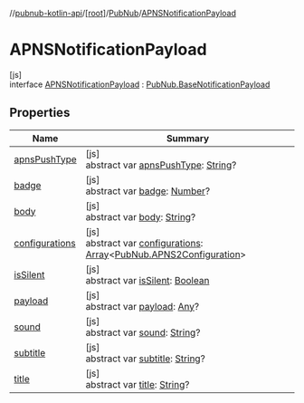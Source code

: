 //[pubnub-kotlin-api](../../../../index.md)/[[root]](../../index.md)/[PubNub](../index.md)/[APNSNotificationPayload](index.md)

# APNSNotificationPayload

[js]\
interface [APNSNotificationPayload](index.md) : [PubNub.BaseNotificationPayload](../-base-notification-payload/index.md)

## Properties

| Name | Summary |
|---|---|
| [apnsPushType](apns-push-type.md) | [js]<br>abstract var [apnsPushType](apns-push-type.md): [String](https://kotlinlang.org/api/latest/jvm/stdlib/kotlin/-string/index.html)? |
| [badge](../-base-notification-payload/badge.md) | [js]<br>abstract var [badge](../-base-notification-payload/badge.md): [Number](https://kotlinlang.org/api/latest/jvm/stdlib/kotlin/-number/index.html)? |
| [body](../-base-notification-payload/body.md) | [js]<br>abstract var [body](../-base-notification-payload/body.md): [String](https://kotlinlang.org/api/latest/jvm/stdlib/kotlin/-string/index.html)? |
| [configurations](configurations.md) | [js]<br>abstract var [configurations](configurations.md): [Array](https://kotlinlang.org/api/latest/jvm/stdlib/kotlin/-array/index.html)&lt;[PubNub.APNS2Configuration](../-a-p-n-s2-configuration/index.md)&gt; |
| [isSilent](is-silent.md) | [js]<br>abstract var [isSilent](is-silent.md): [Boolean](https://kotlinlang.org/api/latest/jvm/stdlib/kotlin/-boolean/index.html) |
| [payload](../-base-notification-payload/payload.md) | [js]<br>abstract var [payload](../-base-notification-payload/payload.md): [Any](https://kotlinlang.org/api/latest/jvm/stdlib/kotlin/-any/index.html)? |
| [sound](../-base-notification-payload/sound.md) | [js]<br>abstract var [sound](../-base-notification-payload/sound.md): [String](https://kotlinlang.org/api/latest/jvm/stdlib/kotlin/-string/index.html)? |
| [subtitle](../-base-notification-payload/subtitle.md) | [js]<br>abstract var [subtitle](../-base-notification-payload/subtitle.md): [String](https://kotlinlang.org/api/latest/jvm/stdlib/kotlin/-string/index.html)? |
| [title](../-base-notification-payload/title.md) | [js]<br>abstract var [title](../-base-notification-payload/title.md): [String](https://kotlinlang.org/api/latest/jvm/stdlib/kotlin/-string/index.html)? |
